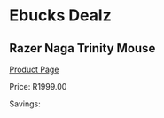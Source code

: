 
# Ebucks Dealz
## Razer Naga Trinity Mouse
[Product Page](https://www.ebucks.com/web/shop/productSelected.do?prodId=1193388445&catId=365757697)

Price: R1999.00

Savings: 


	
